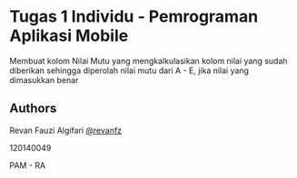 # Tugas 1 Individu - Pemrograman Aplikasi Mobile

Membuat kolom Nilai Mutu yang mengkalkulasikan kolom nilai yang sudah diberikan sehingga diperolah nilai mutu dari A - E, jika nilai yang dimasukkan benar

## Authors

Revan Fauzi Algifari [@revanfz](https://www.github.com/revanfz)

120140049

PAM - RA
